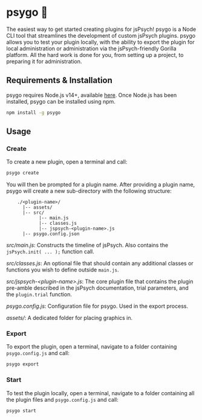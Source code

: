 <h1> psygo 🧠 </h1>

The easiest way to get started creating plugins for jsPsych! psygo is a Node CLI tool that streamlines the development of custom jsPsych plugins. psygo allows you to test your plugin locally, with the ability to export the plugin for local administration or administration via the jsPsych-friendly Gorilla platform. All the hard work is done for you, from setting up a project, to preparing it for administration.

## Requirements & Installation

psygo requires Node.js v14+, available [here](https://nodejs.org/). Once Node.js has been installed, psygo can be installed using npm.

```bash
npm install -g psygo
```

## Usage

### Create

To create a new plugin, open a terminal and call:
```bash
psygo create
```
You will then be prompted for a plugin name. After providing a plugin name, psygo will create a new sub-directory with the following structure:

```
    ./<plugin-name>/
      |-- assets/
      |-- src/
            |-- main.js
            |-- classes.js
            |-- jspsych-<plugin-name>.js
      |-- psygo.config.json
```

*src/main.js*: Constructs the timeline of jsPsych. Also contains the `jsPsych.init( ... );` function call.

*src/classes.js*: An optional file that should contain any additional classes or functions you wish to define outside `main.js`.

*src/jspsych-\<plugin-name\>.js*: The core plugin file that contains the plugin pre-amble described in the jsPsych documentation, trial parameters, and the `plugin.trial` function.

*psygo.config.js*: Configuration file for psygo. Used in the export process.

*assets/*: A dedicated folder for placing graphics in.

### Export

To export the plugin, open a terminal, navigate to a folder containing `psygo.config.js` and call:
```bash 
psygo export
```

### Start

To test the plugin locally, open a terminal, navigate to a folder containing all the plugin files and `psygo.config.js` and call:
```bash
psygo start
```
